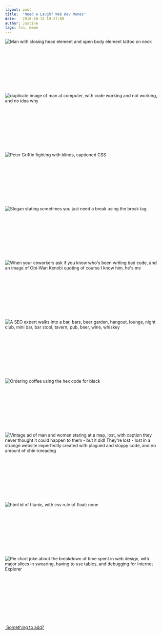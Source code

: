 ```yaml
---
layout: post
title:  "Need a Laugh? Web Dev Memes"
date:   2018-10-12 19:27:09
author: Justine
tags: fun, meme
---
```


<img src="../../../../../img/posts/tags-tattoo.jpg" alt="Man with closing head element and open body element tattoo on neck" title="Human Elements" style="margin-bottom: 10rem;" />


<img src="../../../../../img/posts/works-no-idea-why.jpg" alt="duplicate image of man at computer, with code working and not working, and no idea why" title="Is it magic?" style="margin-bottom: 10rem;" />


<img src="../../../../../img/posts/css-family-guy.gif" alt="Peter Griffin fighting with blinds, captioned CSS" title="CSS is Hard" style="margin-bottom: 10rem;" />


<img src="../../../../../img/posts/need-a-break.jpg" alt="Slogan stating sometimes you just need a break using the break tag" title="I need a <br>." style="margin-bottom: 10rem;" />


<img src="../../../../../img/posts/who-writing-bad-code.jpg" alt="When your coworkers ask if you know who's been writing bad code, and an image of Obi-Wan Kenobi quoting of course I know him, he's me" title="Obi-Wan Writes Bad Code, Too" style="margin-bottom: 10rem;" />


<img src="../../../../../img/posts/seo-tags.jpg" alt="A SEO expert walks into a bar, bars, beer garden, hangout, lounge, night club, mini bar, bar stool, tavern, pub, beer, wine, whiskey" title="Top Results" style="margin-bottom: 10rem;" />


<img src="../../../../../img/posts/coffee-black.jpg" alt="Ordering coffee using the hex code for black" title="Coffee Black" style="margin-bottom: 10rem;" />


<img src="../../../../../img/posts/lost-in-bad-website.jpg" alt="Vintage ad of man and woman staring at a map, lost, with caption they never thought it could happen to them - but it did! They're lost - lost in a strange website imperfectly created with plagued and sloppy code, and no amount of chin-kneading" title="Don't Get Lost" style="margin-bottom: 10rem;" />


<img src="../../../../../img/posts/titanic-flat-property.jpg" alt="html id of titanic, with css rule of float: none" title="Too Soon?" style="margin-bottom: 10rem;" />


<img src="../../../../../img/posts/time-breakdown-modern-web-design.jpg" alt="Pie chart joke about the breakdown of time spent in web design, with major slices in swearing, having to use tables, and debugging for Internet Explorer" title="IE makes it hard" style="margin-bottom: 10rem;" />


<br>


<p>
  <a target="_blank" href="mailto:{{site.email}}" class="btn btn-default githubEditButton" role="button"><i class="fas fa-paper-plane fa-lg"></i> &nbsp;Something to add?</a>
</p>
